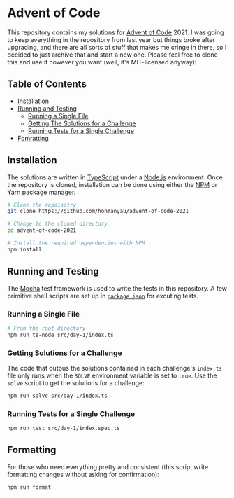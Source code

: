 # Advent of Code

This repository contains my solutions for [Advent of Code](https://adventofcode.com) 2021. I was going to keep everything in the repository from last year but things broke after upgrading, and there are all sorts of stuff that makes me cringe in there, so I decided to just archive that and start a new one. Please feel free to clone this and use it however you want (well, it's MIT-licensed anyway)!

## Table of Contents

-   [Installation](#installation)
-   [Running and Testing](#runing-and-testing)
    -   [Running a Single File](#running-a-single-file)
    -   [Getting The Solutions for a Challenge](#getting-the-solutions-for-a-challenge)
    -   [Running Tests for a Single Challenge](#running-tests-for-a-single-challenge)
-   [Fomratting](#formatting)

## Installation

The solutions are written in [TypeScript](https://www.typescriptlang.org/) under a [Node.js](https://nodejs.org) environment. Once the repository is cloned, installation can be done using either the [NPM](https://www.npmjs.com) or [Yarn](https://yarnpkg.com) package manager.

```sh
# Clone the repoisotry
git clone https://github.com/honmanyau/advent-of-code-2021

# Change to the cloned directory
cd advent-of-code-2021

# Install the required dependencies with NPM
npm install
```

## Running and Testing

The [Mocha](https://mochajs.org) test framework is used to write the tests in this repository. A few primitive shell scripts are set up in [`package.json`](./package.json) for excuting tests.

### Running a Single File

```sh
# From the root directory
npm run ts-node src/day-1/index.ts
```

### Getting Solutions for a Challenge

The code that outpus the solutions contained in each challenge's `index.ts` file only runs when the `SOLVE` environment variable is set to `true`. Use the `solve` script to get the solutions for a challenge:

```sh
npm run solve src/day-1/index.ts
```

### Running Tests for a Single Challenge

```sh
npm run test src/day-1/index.spec.ts
```

## Formatting

For those who need everything pretty and consistent (this script write formatting changes without asking for confirmation):

```sh
npm run format
```
